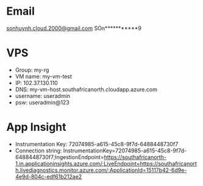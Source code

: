 # Email
sonhuynh.cloud.2000@gmail.com
SOn***********9

# VPS
- Group: my-rg
- VM name: my-vm-test
- IP: 102.37.130.110
- DNS: my-vm-host.southafricanorth.cloudapp.azure.com
- username: useradmin
- psw: useradmin@123

# App Insight 
- Instrumentation Key: 72074985-a615-45c8-9f7d-6488448730f7
- Connection string: InstrumentationKey=72074985-a615-45c8-9f7d-6488448730f7;IngestionEndpoint=https://southafricanorth-1.in.applicationinsights.azure.com/;LiveEndpoint=https://southafricanorth.livediagnostics.monitor.azure.com/;ApplicationId=15117b42-6d9e-4e9d-804c-edf61b212ae2